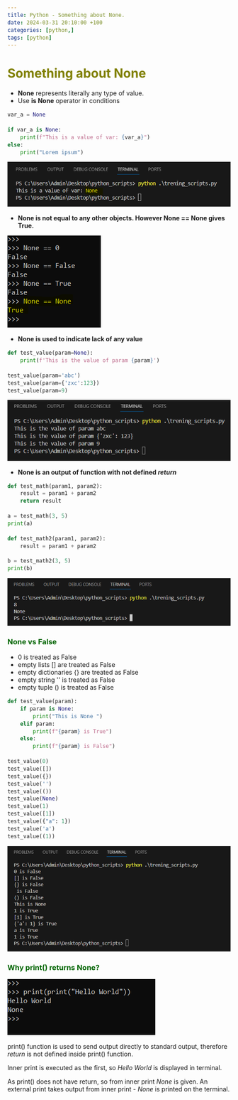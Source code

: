 ```yaml
---
title: Python - Something about None.
date: 2024-03-31 20:10:00 +100
categories: [python,]
tags: [python]
---
```


# <span style="color:olive">Something about None</span> 

- **None** represents literally any type of value.
- Use **is None** operator in conditions

```python
var_a = None

if var_a is None:
    print(f"This is a value of var: {var_a}")
else:
    print("Lorem ipsum")
```
![localImage](/assets/images/python/none_value.PNG)


- **None is not equal to any other objects. However None == None gives True.**

![localImage](/assets/images/python/none_equality.PNG)


- **None is used to indicate lack of any value**

```python
def test_value(param=None):
    print(f'This is the value of param {param}')

test_value(param='abc')
test_value(param={'zxc':123})
test_value(param=9)
```

![localImage](/assets/images/python/none_any_value.PNG)



- **None is an output of function with not defined _return_**

```python
def test_math(param1, param2):
    result = param1 + param2
    return result

a = test_math(3, 5)
print(a)

def test_math2(param1, param2):
    result = param1 + param2

b = test_math2(3, 5)
print(b)
```

![localImage](/assets/images/python/function_wthout_return.PNG)


### <span style="color:darkgreen">None vs False</span> 
- 0 is treated as False
- empty lists [] are treated as False
- empty dictionaries {} are treated as False 
- empty string '' is treated as False
- empty tuple () is treated as False

```python
def test_value(param):
    if param is None:
        print("This is None ")
    elif param:
        print(f"{param} is True")
    else:
        print(f"{param} is False")

test_value(0)
test_value([])
test_value({})
test_value('')
test_value(())
test_value(None)
test_value(1)
test_value([1])
test_value({"a": 1})
test_value('a')
test_value((1))
```
![localImage](/assets/images/python/none_test.PNG)

### <span style="color:darkgreen">Why print() returns None?</span>

![localImage](/assets/images/python/print_none.PNG)

print() function is used to send output directly to standard output, therefore _return_ is not defined inside print() function.

Inner print is executed as the first, so _Hello World_ is displayed
in terminal.

As print() does not have return, so from inner print _None_ is given.
An external print takes output from inner print - _None_ is printed on the terminal.
